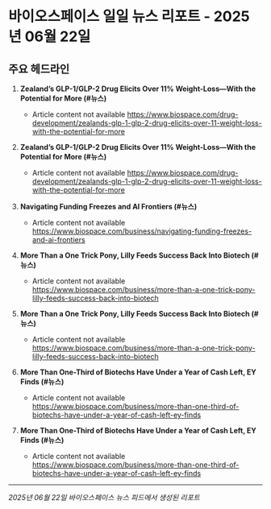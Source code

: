 # 바이오스페이스 일일 뉴스 리포트 - 2025년 06월 22일


## 주요 헤드라인

1. **Zealand’s GLP-1/GLP-2 Drug Elicits Over 11% Weight-Loss—With the Potential for More (#뉴스)**
   - Article content not available
   <https://www.biospace.com/drug-development/zealands-glp-1-glp-2-drug-elicits-over-11-weight-loss-with-the-potential-for-more>

2. **Zealand’s GLP-1/GLP-2 Drug Elicits Over 11% Weight-Loss—With the Potential for More (#뉴스)**
   - Article content not available
   <https://www.biospace.com/drug-development/zealands-glp-1-glp-2-drug-elicits-over-11-weight-loss-with-the-potential-for-more>

3. **Navigating Funding Freezes and AI Frontiers (#뉴스)**
   - Article content not available
   <https://www.biospace.com/business/navigating-funding-freezes-and-ai-frontiers>

4. **More Than a One Trick Pony, Lilly Feeds Success Back Into Biotech (#뉴스)**
   - Article content not available
   <https://www.biospace.com/business/more-than-a-one-trick-pony-lilly-feeds-success-back-into-biotech>

5. **More Than a One Trick Pony, Lilly Feeds Success Back Into Biotech (#뉴스)**
   - Article content not available
   <https://www.biospace.com/business/more-than-a-one-trick-pony-lilly-feeds-success-back-into-biotech>

6. **More Than One-Third of Biotechs Have Under a Year of Cash Left, EY Finds (#뉴스)**
   - Article content not available
   <https://www.biospace.com/business/more-than-one-third-of-biotechs-have-under-a-year-of-cash-left-ey-finds>

7. **More Than One-Third of Biotechs Have Under a Year of Cash Left, EY Finds (#뉴스)**
   - Article content not available
   <https://www.biospace.com/business/more-than-one-third-of-biotechs-have-under-a-year-of-cash-left-ey-finds>


---
*2025년 06월 22일 바이오스페이스 뉴스 피드에서 생성된 리포트*